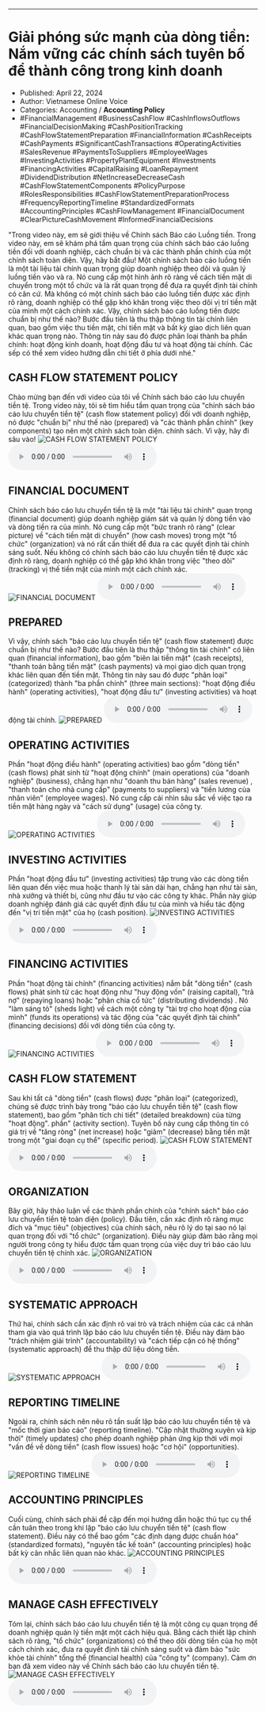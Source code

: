 
---

# Giải phóng sức mạnh của dòng tiền: Nắm vững các chính sách tuyên bố để thành công trong kinh doanh

- Published: April 22, 2024
- Author: Vietnamese Online Voice
- Categories: Accounting / **Accounting Policy**
- #FinancialManagement #BusinessCashFlow #CashInflowsOutflows #FinancialDecisionMaking #CashPositionTracking #CashFlowStatementPreparation #FinancialInformation #CashReceipts #CashPayments #SignificantCashTransactions #OperatingActivities #SalesRevenue #PaymentsToSuppliers #EmployeeWages #InvestingActivities #PropertyPlantEquipment #Investments #FinancingActivities #CapitalRaising #LoanRepayment #DividendDistribution #NetIncreaseDecreaseCash #CashFlowStatementComponents #PolicyPurpose #RolesResponsibilities #CashFlowStatementPreparationProcess #FrequencyReportingTimeline #StandardizedFormats #AccountingPrinciples #CashFlowManagement #FinancialDocument #ClearPictureCashMovement #InformedFinancialDecisions

"Trong video này, em sẽ giới thiệu về Chính sách Báo cáo Luồng tiền. Trong video này, em sẽ khám phá tầm quan trọng của chính sách báo cáo luồng tiền đối với doanh nghiệp, cách chuẩn bị và các thành phần chính của một chính sách toàn diện. Vậy, hãy bắt đầu! Một chính sách báo cáo luồng tiền là một tài liệu tài chính quan trọng giúp doanh nghiệp theo dõi và quản lý luồng tiền vào và ra. Nó cung cấp một hình ảnh rõ ràng về cách tiền mặt di chuyển trong một tổ chức và là rất quan trọng để đưa ra quyết định tài chính có căn cứ. Mà không có một chính sách báo cáo luồng tiền được xác định rõ ràng, doanh nghiệp có thể gặp khó khăn trong việc theo dõi vị trí tiền mặt của mình một cách chính xác. Vậy, chính sách báo cáo luồng tiền được chuẩn bị như thế nào? Bước đầu tiên là thu thập thông tin tài chính liên quan, bao gồm việc thu tiền mặt, chi tiền mặt và bất kỳ giao dịch liên quan khác quan trọng nào. Thông tin này sau đó được phân loại thành ba phần chính: hoạt động kinh doanh, hoạt động đầu tư và hoạt động tài chính. Các sếp có thể xem video hướng dẫn chi tiết ở phía dưới nhé."


## CASH FLOW STATEMENT POLICY

Chào mừng bạn đến với video của tôi về Chính sách báo cáo lưu chuyển tiền tệ. Trong video này, tôi sẽ tìm hiểu tầm quan trọng của "chính sách báo cáo lưu chuyển tiền tệ" (cash flow statement policy) đối với doanh nghiệp, nó được "chuẩn bị" như thế nào (prepared) và "các thành phần chính" (key components) tạo nên một chính sách toàn diện. chính sách. Vì vậy, hãy đi sâu vào!
![CASH FLOW STATEMENT POLICY](https://http-archiver-apis-production-80.schnworks.com/storage/images/transitions/2024-04-22/transition-9388901511-Montserrat-Regular-303F9F.jpg)
<audio controls>
    <source src="https://http-archiver-apis-production-80.schnworks.com/storage/audio/file-34748891309.mp3" type="audio/mpeg">
</audio>



## FINANCIAL DOCUMENT

Chính sách báo cáo lưu chuyển tiền tệ là một "tài liệu tài chính" quan trọng (financial document) giúp doanh nghiệp giám sát và quản lý dòng tiền vào và dòng tiền ra của mình. Nó cung cấp một "bức tranh rõ ràng" (clear picture) về "cách tiền mặt di chuyển" (how cash moves) trong một "tổ chức" (organization) và nó rất cần thiết để đưa ra các quyết định tài chính sáng suốt. Nếu không có chính sách báo cáo lưu chuyển tiền tệ được xác định rõ ràng, doanh nghiệp có thể gặp khó khăn trong việc "theo dõi" (tracking) vị thế tiền mặt của mình một cách chính xác.
![FINANCIAL DOCUMENT](https://http-archiver-apis-production-80.schnworks.com/storage/images/transitions/2024-04-22/transition--10025933847-Montserrat-SemiBold-303F9F.jpg)
<audio controls>
    <source src="https://http-archiver-apis-production-80.schnworks.com/storage/audio/file-4631995502.mp3" type="audio/mpeg">
</audio>



## PREPARED

Vì vậy, chính sách "báo cáo lưu chuyển tiền tệ" (cash flow statement) được chuẩn bị như thế nào? Bước đầu tiên là thu thập "thông tin tài chính" có liên quan (financial information), bao gồm "biên lai tiền mặt" (cash receipts), "thanh toán bằng tiền mặt" (cash payments) và mọi giao dịch quan trọng khác liên quan đến tiền mặt. Thông tin này sau đó được "phân loại" (categorized) thành "ba phần chính" (three main sections): "hoạt động điều hành" (operating activities), "hoạt động đầu tư" (investing activities) và hoạt động tài chính.
![PREPARED](https://http-archiver-apis-production-80.schnworks.com/storage/images/transitions/2024-04-22/transition-9411941726-Montserrat-ExtraBold-1A237E.jpg)
<audio controls>
    <source src="https://http-archiver-apis-production-80.schnworks.com/storage/audio/file-27833927327.mp3" type="audio/mpeg">
</audio>



## OPERATING ACTIVITIES

Phần "hoạt động điều hành" (operating activities) bao gồm "dòng tiền" (cash flows) phát sinh từ "hoạt động chính" (main operations) của "doanh nghiệp" (business), chẳng hạn như "doanh thu bán hàng" (sales revenue) , "thanh toán cho nhà cung cấp" (payments to suppliers) và "tiền lương của nhân viên" (employee wages). Nó cung cấp cái nhìn sâu sắc về việc tạo ra tiền mặt hàng ngày và "cách sử dụng" (usage) của công ty.
![OPERATING ACTIVITIES](https://http-archiver-apis-production-80.schnworks.com/storage/images/transitions/2024-04-22/transition-9695181627-Montserrat-ExtraBold-303F9F.jpg)
<audio controls>
    <source src="https://http-archiver-apis-production-80.schnworks.com/storage/audio/file-16554111892.mp3" type="audio/mpeg">
</audio>



## INVESTING ACTIVITIES

Phần "hoạt động đầu tư" (investing activities) tập trung vào các dòng tiền liên quan đến việc mua hoặc thanh lý tài sản dài hạn, chẳng hạn như tài sản, nhà xưởng và thiết bị, cũng như đầu tư vào các công ty khác. Phần này giúp doanh nghiệp đánh giá các quyết định đầu tư của mình và hiểu tác động đến "vị trí tiền mặt" của họ (cash position).
![INVESTING ACTIVITIES](https://http-archiver-apis-production-80.schnworks.com/storage/images/transitions/2024-04-22/transition--20843533849-Montserrat-SemiBold-512DA8.jpg)
<audio controls>
    <source src="https://http-archiver-apis-production-80.schnworks.com/storage/audio/file-7791763680.mp3" type="audio/mpeg">
</audio>



## FINANCING ACTIVITIES

Phần "hoạt động tài chính" (financing activities) nắm bắt "dòng tiền" (cash flows) phát sinh từ các hoạt động như "huy động vốn" (raising capital), "trả nợ" (repaying loans) hoặc "phân chia cổ tức" (distributing dividends) . Nó "làm sáng tỏ" (sheds light) về cách một công ty "tài trợ cho hoạt động của mình" (funds its operations) và tác động của "các quyết định tài chính" (financing decisions) đối với dòng tiền của công ty.
![FINANCING ACTIVITIES](https://http-archiver-apis-production-80.schnworks.com/storage/images/transitions/2024-04-22/transition--17948769229-Montserrat-Black-512DA8.jpg)
<audio controls>
    <source src="https://http-archiver-apis-production-80.schnworks.com/storage/audio/file-10132908718.mp3" type="audio/mpeg">
</audio>



## CASH FLOW STATEMENT

Sau khi tất cả "dòng tiền" (cash flows) được "phân loại" (categorized), chúng sẽ được trình bày trong "báo cáo lưu chuyển tiền tệ" (cash flow statement), bao gồm "phân tích chi tiết" (detailed breakdown) của từng "hoạt động". phần" (activity section). Tuyên bố này cung cấp thông tin có giá trị về "tăng ròng" (net increase) hoặc "giảm" (decrease) bằng tiền mặt trong một "giai đoạn cụ thể" (specific period).
![CASH FLOW STATEMENT](https://http-archiver-apis-production-80.schnworks.com/storage/images/transitions/2024-04-22/transition--27776748201-Montserrat-Medium-283593.jpg)
<audio controls>
    <source src="https://http-archiver-apis-production-80.schnworks.com/storage/audio/file-16574257779.mp3" type="audio/mpeg">
</audio>



## ORGANIZATION

Bây giờ, hãy thảo luận về các thành phần chính của "chính sách" báo cáo lưu chuyển tiền tệ toàn diện (policy). Đầu tiên, cần xác định rõ ràng mục đích và "mục tiêu" (objectives) của chính sách, nêu rõ lý do tại sao nó lại quan trọng đối với "tổ chức" (organization). Điều này giúp đảm bảo rằng mọi người trong công ty hiểu được tầm quan trọng của việc duy trì báo cáo lưu chuyển tiền tệ chính xác.
![ORGANIZATION](https://http-archiver-apis-production-80.schnworks.com/storage/images/transitions/2024-04-22/transition--20843874702-Montserrat-ExtraBold-512DA8.jpg)
<audio controls>
    <source src="https://http-archiver-apis-production-80.schnworks.com/storage/audio/file-38664323198.mp3" type="audio/mpeg">
</audio>



## SYSTEMATIC APPROACH

Thứ hai, chính sách cần xác định rõ vai trò và trách nhiệm của các cá nhân tham gia vào quá trình lập báo cáo lưu chuyển tiền tệ. Điều này đảm bảo "trách nhiệm giải trình" (accountability) và "cách tiếp cận có hệ thống" (systematic approach) để thu thập dữ liệu dòng tiền.
![SYSTEMATIC APPROACH](https://http-archiver-apis-production-80.schnworks.com/storage/images/transitions/2024-04-22/transition--56714603325-Montserrat-Regular-004895.jpg)
<audio controls>
    <source src="https://http-archiver-apis-production-80.schnworks.com/storage/audio/file-7278096061.mp3" type="audio/mpeg">
</audio>



## REPORTING TIMELINE

Ngoài ra, chính sách nên nêu rõ tần suất lập báo cáo lưu chuyển tiền tệ và "mốc thời gian báo cáo" (reporting timeline). "Cập nhật thường xuyên và kịp thời" (timely updates) cho phép doanh nghiệp phản ứng kịp thời với mọi "vấn đề về dòng tiền" (cash flow issues) hoặc "cơ hội" (opportunities).
![REPORTING TIMELINE](https://http-archiver-apis-production-80.schnworks.com/storage/images/transitions/2024-04-22/transition-8006187136-Montserrat-Thin-7B1FA2.jpg)
<audio controls>
    <source src="https://http-archiver-apis-production-80.schnworks.com/storage/audio/file-24542007240.mp3" type="audio/mpeg">
</audio>



## ACCOUNTING PRINCIPLES

Cuối cùng, chính sách phải đề cập đến mọi hướng dẫn hoặc thủ tục cụ thể cần tuân theo trong khi lập "báo cáo lưu chuyển tiền tệ" (cash flow statement). Điều này có thể bao gồm "các định dạng được chuẩn hóa" (standardized formats), "nguyên tắc kế toán" (accounting principles) hoặc bất kỳ cân nhắc liên quan nào khác.
![ACCOUNTING PRINCIPLES](https://http-archiver-apis-production-80.schnworks.com/storage/images/transitions/2024-04-22/transition--1419930659-Montserrat-Black-4A148C.jpg)
<audio controls>
    <source src="https://http-archiver-apis-production-80.schnworks.com/storage/audio/file-31164201614.mp3" type="audio/mpeg">
</audio>



## MANAGE CASH EFFECTIVELY

Tóm lại, chính sách báo cáo lưu chuyển tiền tệ là một công cụ quan trọng để doanh nghiệp quản lý tiền mặt một cách hiệu quả. Bằng cách thiết lập chính sách rõ ràng, "tổ chức" (organizations) có thể theo dõi dòng tiền của họ một cách chính xác, đưa ra quyết định tài chính sáng suốt và đảm bảo "sức khỏe tài chính" tổng thể (financial health) của "công ty" (company). Cảm ơn bạn đã xem video này về Chính sách báo cáo lưu chuyển tiền tệ.
![MANAGE CASH EFFECTIVELY](https://http-archiver-apis-production-80.schnworks.com/storage/images/transitions/2024-04-22/transition--12469388233-Montserrat-Medium-283593.jpg)
<audio controls>
    <source src="https://http-archiver-apis-production-80.schnworks.com/storage/audio/file-5237862195.mp3" type="audio/mpeg">
</audio>

